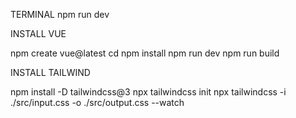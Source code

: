 TERMINAL
npm run dev

INSTALL VUE

npm create vue@latest
cd <your-project-name>
npm install
npm run dev
npm run build

INSTALL TAILWIND

npm install -D tailwindcss@3
npx tailwindcss init
npx tailwindcss -i ./src/input.css -o ./src/output.css --watch